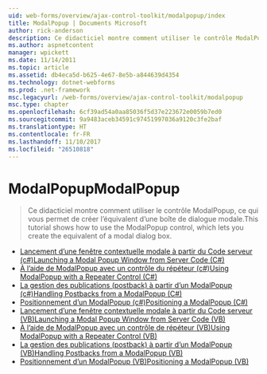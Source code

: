 ```yaml
---
uid: web-forms/overview/ajax-control-toolkit/modalpopup/index
title: ModalPopup | Documents Microsoft
author: rick-anderson
description: Ce didacticiel montre comment utiliser le contrôle ModalPopup, ce qui vous permet de créer l’équivalent d’une boîte de dialogue modale.
ms.author: aspnetcontent
manager: wpickett
ms.date: 11/14/2011
ms.topic: article
ms.assetid: db4eca5d-b625-4e67-8e5b-a844639d4354
ms.technology: dotnet-webforms
ms.prod: .net-framework
msc.legacyurl: /web-forms/overview/ajax-control-toolkit/modalpopup
msc.type: chapter
ms.openlocfilehash: 6cf39ad54a0aa85036f5d37e223672e0059b7ed0
ms.sourcegitcommit: 9a9483aceb34591c97451997036a9120c3fe2baf
ms.translationtype: HT
ms.contentlocale: fr-FR
ms.lasthandoff: 11/10/2017
ms.locfileid: "26510818"
---
```

<a name="modalpopup"></a><span data-ttu-id="53f65-103">ModalPopup</span><span class="sxs-lookup"><span data-stu-id="53f65-103">ModalPopup</span></span>
====================
> <span data-ttu-id="53f65-104">Ce didacticiel montre comment utiliser le contrôle ModalPopup, ce qui vous permet de créer l’équivalent d’une boîte de dialogue modale.</span><span class="sxs-lookup"><span data-stu-id="53f65-104">This tutorial shows how to use the ModalPopup control, which lets you create the equivalent of a modal dialog box.</span></span>


- [<span data-ttu-id="53f65-105">Lancement d’une fenêtre contextuelle modale à partir du Code serveur (c#)</span><span class="sxs-lookup"><span data-stu-id="53f65-105">Launching a Modal Popup Window from Server Code (C#)</span></span>](launching-a-modal-popup-window-from-server-code-cs.md)
- [<span data-ttu-id="53f65-106">À l’aide de ModalPopup avec un contrôle du répéteur (c#)</span><span class="sxs-lookup"><span data-stu-id="53f65-106">Using ModalPopup with a Repeater Control (C#)</span></span>](using-modalpopup-with-a-repeater-control-cs.md)
- [<span data-ttu-id="53f65-107">La gestion des publications (postback) à partir d’un ModalPopup (c#)</span><span class="sxs-lookup"><span data-stu-id="53f65-107">Handling Postbacks from a ModalPopup (C#)</span></span>](handling-postbacks-from-a-modalpopup-cs.md)
- [<span data-ttu-id="53f65-108">Positionnement d’un ModalPopup (c#)</span><span class="sxs-lookup"><span data-stu-id="53f65-108">Positioning a ModalPopup (C#)</span></span>](positioning-a-modalpopup-cs.md)
- [<span data-ttu-id="53f65-109">Lancement d’une fenêtre contextuelle modale à partir du Code serveur (VB)</span><span class="sxs-lookup"><span data-stu-id="53f65-109">Launching a Modal Popup Window from Server Code (VB)</span></span>](launching-a-modal-popup-window-from-server-code-vb.md)
- [<span data-ttu-id="53f65-110">À l’aide de ModalPopup avec un contrôle de répéteur (VB)</span><span class="sxs-lookup"><span data-stu-id="53f65-110">Using ModalPopup with a Repeater Control (VB)</span></span>](using-modalpopup-with-a-repeater-control-vb.md)
- [<span data-ttu-id="53f65-111">La gestion des publications (postback) à partir d’un ModalPopup (VB)</span><span class="sxs-lookup"><span data-stu-id="53f65-111">Handling Postbacks from a ModalPopup (VB)</span></span>](handling-postbacks-from-a-modalpopup-vb.md)
- [<span data-ttu-id="53f65-112">Positionnement d’un ModalPopup (VB)</span><span class="sxs-lookup"><span data-stu-id="53f65-112">Positioning a ModalPopup (VB)</span></span>](positioning-a-modalpopup-vb.md)
